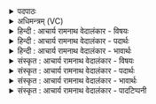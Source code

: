 <details><summary>पदपाठः</summary>

त्व꣢म्। नः꣣। इन्द्र। आ꣢। भ꣣र। ओ꣡जः꣢꣯। नृ꣣म्ण꣢म्। श꣣तक्रतो। शत। क्रतो। विचर्षणे। वि। चर्षणे। आ꣢। वी꣣र꣢म्। पृ꣣तनास꣡ह꣢म्। पृ꣣तना। स꣡ह꣢꣯म्। ४०५।
</details>

<details><summary>अधिमन्त्रम् (VC)</summary>

- इन्द्रः
- नृमेध आङ्गिरसः
- ककुप्
- ऋषभः
- ऐन्द्रं काण्डम्
</details>

<details><summary>हिन्दी : आचार्य रामनाथ वेदालंकार - विषयः</summary>

अगले मन्त्र में इन्द्र नाम द्वारा परमात्मा और राजा से प्रार्थना की गयी है।
</details>

<details><summary>हिन्दी : आचार्य रामनाथ वेदालंकार - पदार्थः</summary>

पदार्थान्वयभाषाः -  हे (शतक्रतो) बहुत ज्ञानी, बहुत कर्मों को करनेवाले, (विचर्षणे) विशेष द्रष्टा (इन्द्र) वीर, परमैश्वर्यशाली जगदीश्वर वा राजन् ! (त्वम्) आप (नः) हमें (ओजः) ब्रह्मवर्चस, और (नृम्णम्) धन (आभर) प्रदान कीजिए। साथ ही (पृतनासहम्) शत्रुसेनाओं को पराजित करनेवाला (वीरम्) वीर योद्धा (आभर) प्रदान कीजिए ॥७॥ इस मन्त्र में अर्थश्लेषालङ्कार है ॥७॥
</details>

<details><summary>हिन्दी : आचार्य रामनाथ वेदालंकार - भावार्थः</summary>

भावार्थभाषाः -  परमात्मा की कृपा से और राजा के प्रयत्न से हमारे राष्ट्र में ब्रह्मवर्चस्वी ब्राह्मण, शूरवीर क्षत्रिय और धनी वैश्य उत्पन्न हों और सब प्रजाजन भी बलवान्, धनवान् तथा वीर पुत्रोंवाले हों ॥७॥
</details>

<details><summary>संस्कृत : आचार्य रामनाथ वेदालंकार - विषयः</summary>

अथेन्द्रनाम्ना परमात्मानं राजानं च प्रार्थयते।
</details>

<details><summary>संस्कृत : आचार्य रामनाथ वेदालंकार - पदार्थः</summary>

पदार्थान्वयभाषाः -  हे (शतक्रतो) बहुप्रज्ञ बहुकर्मन् वा (विचर्षणे) विशेषेण द्रष्टः, विचर्षणिः इति पश्यतिकर्मसु पठितम्। निघं० ३।११। (इन्द्र) वीर परमैश्वर्यशालिन् जगदीश्वर राजन् वा ! (त्वम् नः) अस्मभ्यम् (ओजः) ब्रह्मवर्चसम् (नृम्णम्) धनं च। नृम्णमिति धननाम। निघं० २।१०। (आभर) आहर, किञ्च (पृतनासहम्) पृतनाः शत्रुसेनाः सहते पराजयते यस्तम् (वीरम्) विक्रमशालिनं योद्धारम् (आभर) आहर ॥७॥ अत्र अर्थश्लेषालङ्कारः ॥७॥
</details>

<details><summary>संस्कृत : आचार्य रामनाथ वेदालंकार - भावार्थः</summary>

भावार्थभाषाः -  परमात्मकृपया राज्ञः प्रयत्नेन चास्माकं राष्ट्रे ब्रह्मवर्चस्विनो ब्राह्मणाः, शूराः क्षत्रियाः, धनवन्तो वैश्याश्चोत्पद्येरन्। किञ्च सर्वे प्रजाजना अपि बलवन्तो, धनवन्तः, वीरपुत्रवन्तश्च भवेयुः ॥७॥
</details>

<details><summary>संस्कृत : आचार्य रामनाथ वेदालंकार - पादटिप्पनी</summary>

टिप्पणी:   १. ऋ० ८।९८।१०, अथ० २०।१०८।१। उभयत्र ‘भर, पृतनासहम्’ एतयोः स्थाने क्रमेण ‘भरँ, पृतनाषहम्’ इति पाठः। साम० ११६९।
</details>